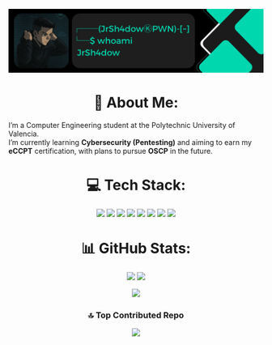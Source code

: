 <p align="center">
  <img src="asset.png" alt="Banner" width="800"/>
</p>

<h1 align="center">💫 About Me:</h1>
I’m a Computer Engineering student at the Polytechnic University of Valencia.  <br>
I’m currently learning <b>Cybersecurity (Pentesting)</b> and aiming to earn my <b>eCCPT</b> certification, with plans to pursue <b>OSCP</b> in the future.

<h1 align="center">💻 Tech Stack:</h1>

<p align="center">
  <img src="https://img.shields.io/badge/html5-%23E34F26.svg?style=flat&logo=html5&logoColor=white"/>
  <img src="https://img.shields.io/badge/python-3670A0?style=flat&logo=python&logoColor=ffdd54"/>
  <img src="https://img.shields.io/badge/bash_script-%23121011.svg?style=flat&logo=gnu-bash&logoColor=white"/>
  <img src="https://img.shields.io/badge/javascript-%23323330.svg?style=flat&logo=javascript&logoColor=%23F7DF1E"/>
  <img src="https://img.shields.io/badge/java-%23ED8B00.svg?style=flat&logo=openjdk&logoColor=white"/>
  <img src="https://img.shields.io/badge/css3-%231572B6.svg?style=flat&logo=css3&logoColor=white"/>
  <img src="https://img.shields.io/badge/PowerShell-%235391FE.svg?style=flat&logo=powershell&logoColor=white"/>
  <img src="https://img.shields.io/badge/kotlin-%237F52FF.svg?style=flat&logo=kotlin&logoColor=white"/>
</p>

<h1 align="center">📊 GitHub Stats:</h1>

<p align="center">
  <img src="https://github-readme-stats.vercel.app/api?username=JrSh4dow&theme=transparent&hide_border=false&include_all_commits=false&count_private=false" height="180"/>
  <img src="https://nirzak-streak-stats.vercel.app/?user=JrSh4dow&theme=transparent&hide_border=false" height="180"/>
</p>

<p align="center">
  <img src="https://github-readme-stats.vercel.app/api/top-langs/?username=JrSh4dow&theme=transparent&hide_border=false&include_all_commits=false&count_private=false&layout=compact"/>
</p>

<h3 align="center">🔝 Top Contributed Repo</h3>

<p align="center">
  <img src="https://github-contributor-stats.vercel.app/api?username=JrSh4dow&limit=5&theme=transparent&combine_all_yearly_contributions=true"/>
</p>
